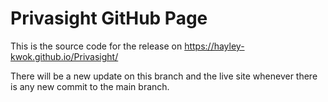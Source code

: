 # Privasight GitHub Page

This is the source code for the release on https://hayley-kwok.github.io/Privasight/

There will be a new update on this branch and the live site whenever there is any new commit to the main branch.

